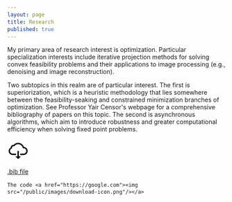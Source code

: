 ```yaml
---
layout: page
title: Research
published: true
---
```


<p class="message">
My primary area of research interest is optimization. Particular specialization interests include iterative projection methods for solving convex feasibility problems and their applications to image processing (e.g., denoising and image reconstruction).


Two subtopics in this realm are of particular interest. The first is superiorization, which is a heuristic methodology that lies somewhere between the feasibility-seaking and constrained minimization branches of optimization. See Professor Yair Censor's webpage for a comprehensive bibliography of papers on this topic. The second is asynchronous algorithms, which aim to introduce robustness and greater computational efficiency when solving fixed point problems.
</p>




<div class = "featured">
<style>

.image {
  display: block;
  width: 50px;
  height: auto;
}

.overlay {
  position: absolute;
  top: 0;
  bottom: 0;
  left: 20px;
  right: 0;
  height: 50 px;
  width: 50px;
  opacity: 0;
  transition: 0.5s ease;
  background-color: #92b4f2;
}

.container:hover .overlay {
  opacity: 1;
}

.text {
  color: white;
  font-size: 12px;
  position: absolute;
  top: 50%;
  left: 50%;
  -webkit-transform: translate(-50%, -50%);
  -ms-transform: translate(-50%, -50%);
  transform: translate(-50%, -50%);
  text-align: center;
}
</style>  
 
  <a href="https://google.com"><img src="/public/images/download-icon.png" alt="Avatar" class="image" style="width:50px">
  <div class="overlay">
    <div class="text">.bib file</div>
  </div>
  </a>
 
  
  
  
    The code <a href="https://google.com"><img src="/public/images/download-icon.png"/></a>
  </div>

